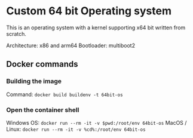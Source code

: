 # Custom 64 bit Operating system

This is an operating system with a kernel supporting x64 bit written from scratch.

Architecture: x86 and arm64 
Bootloader: multiboot2

## Docker commands

### Building the image

Command: `docker build buildenv -t 64bit-os`

### Open the container shell

Windows OS: `docker run --rm -it -v $pwd:/root/env 64bit-os`
MacOS / Linux: `docker run --rm -it -v %cd%:/root/env 64bit-os`
